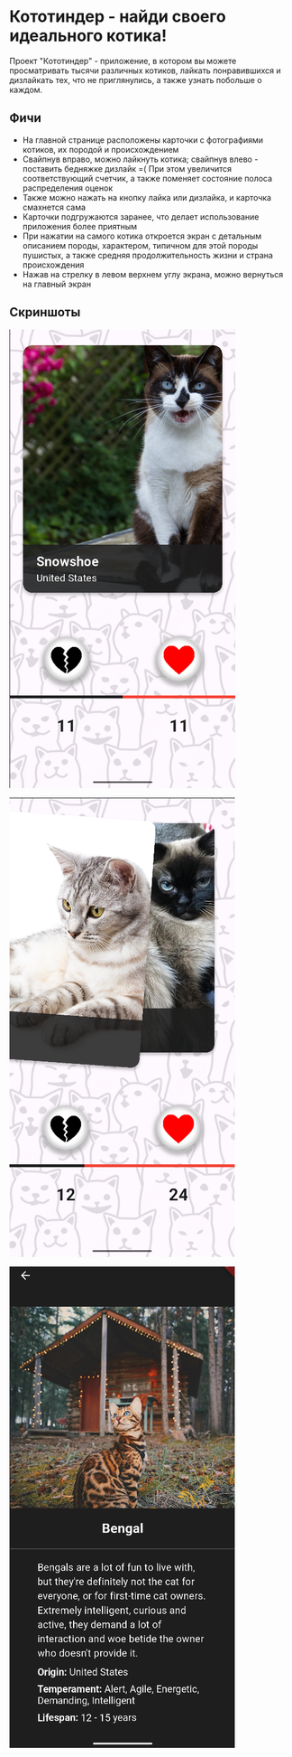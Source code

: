 # Кототиндер - найди своего идеального котика!

Проект "Кототиндер" - приложение, в котором вы можете просматривать 
тысячи различных котиков, лайкать понравившихся и дизлайкать тех, 
что не приглянулись, а также узнать побольше о каждом.

## Фичи

- На главной странице расположены карточки с фотографиями котиков, их породой
и происхождением
- Свайпнув вправо, можно лайкнуть котика; свайпнув влево - поставить бедняжке
дизлайк =( При этом увеличится соответствующий счетчик, а также поменяет
состояние полоса распределения оценок
- Также можно нажать на кнопку лайка или дизлайка, и карточка смахнется сама
- Карточки подгружаются заранее, что делает использование приложения
более приятным
- При нажатии на самого котика откроется экран с детальным описанием породы,
характером, типичном для этой породы пушистых, а также средняя продолжительность
жизни и страна происхождения
- Нажав на стрелку в левом верхнем углу экрана, можно вернуться на 
главный экран

## Скриншоты

![plot](./screenshots/img1.png)

![plot](./screenshots/img2.png)

![plot](./screenshots/img3.png) 
